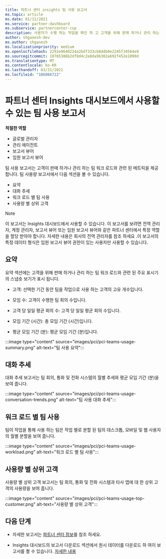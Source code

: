 ```yaml
---
title: 파트너 센터 insights 팀 사용 보고서
ms.topic: article
ms.date: 01/11/2021
ms.service: partner-dashboard
ms.subservice: partnercenter-csp
description: 사용자가 수행 하는 작업을 확인 하 고 고객을 위해 판매 하거나 관리 하는 팀 구독 사용과 관련 하 여 개선할 수 있는 위치를 확인 합니다.
author: shganesh-dev
ms.author: shganesh
ms.localizationpriority: medium
ms.openlocfilehash: 2292e9640224a2bdf333cb8ddb0e2245f34564e9
ms.sourcegitcommit: 10765386b2df0d4c2e8da9b302a692f452e1090d
ms.translationtype: MT
ms.contentlocale: ko-KR
ms.lasthandoff: 03/31/2021
ms.locfileid: "106086722"
---
```

# <a name="teams-usage-report-available-from-the-partner-center-insights-dashboard"></a>파트너 센터 Insights 대시보드에서 사용할 수 있는 팀 사용 보고서

**적절한 역할**

- 글로벌 관리자
- 관리 에이전트
- 보고서 뷰어
- 임원 보고서 뷰어

팀 사용 보고서는 고객이 판매 하거나 관리 하는 팀 워크 로드와 관련 된 메트릭을 제공 합니다. 팀 사용량 보고서에서 다음 섹션을 볼 수 있습니다.

- 요약
- 대화 추세
- 워크 로드 별 팀 사용
- 사용량 별 상위 고객

 > [!NOTE]
 > 이 보고서는 Insights 대시보드에서 사용할 수 있습니다. 이 보고서를 보려면 전역 관리자, 계정 관리자, 보고서 뷰어 또는 임원 보고서 뷰어와 같은 파트너 센터에서 특정 역할을 할당 받아야 합니다. 자세한 내용은 회사의 전역 관리자를 참조 하세요 .이 보고서의 특정 데이터 형식은 임원 보고서 뷰어 권한이 있는 사용자만 사용할 수 있습니다.

## <a name="summary"></a>요약

요약 섹션에는 고객을 위해 판매 하거나 관리 하는 팀 워크 로드와 관련 된 주요 표시기의 스냅숏 보기가 표시 됩니다.  

- 고객: 선택한 기간 동안 팀을 작업으로 사용 하는 고객의 고유 개수입니다.

- 모임 수: 고객이 수행한 팀 회의 수입니다.

- 고객 당 일일 평균 회의 수: 고객 당 일일 평균 회의 수입니다. 

- 모임 기간 (시간): 총 모임 기간 (시간)입니다. 

- 평균 모임 기간 (분): 평균 모임 기간 (분)입니다. 

:::image type="content" source="images/pci/pci-teams-usage-summary.png" alt-text="팀 사용 요약":::

## <a name="conversations-trend"></a>대화 추세

대화 추세 보고서는 팀 회의, 통화 및 전화 시스템의 월별 추세와 평균 모임 기간 (분)을 보여 줍니다.

:::image type="content" source="images/pci/pci-teams-usage-conversation-trends.png" alt-text="팀 사용 대화 추세":::

## <a name="teams-usage-by-workloads"></a>워크 로드 별 팀 사용

팀이 작업을 통해 사용 하는 팀은 작업 별로 분할 된 팀의 데스크톱, 모바일 및 웹 사용자의 월별 분할을 보여 줍니다.

:::image type="content" source="images/pci/pci-teams-usage-workload.png" alt-text="워크 로드 별 팀 사용":::

## <a name="top-customers-by-usage"></a>사용량 별 상위 고객

사용량 별 상위 고객 보고서는 팀 회의, 통화 및 전화 시스템과 타사 앱에 대 한 상위 고객의 사용량을 보여 줍니다.

:::image type="content" source="images/pci/pci-teams-usage-top-customer.png" alt-text="사용량 별 상위 고객":::

## <a name="next-steps"></a>다음 단계

- 자세한 보고서는 [파트너 센터 정보](partner-center-insights.md)를 참조 하세요.

- Insights 대시보드의 보고서 다운로드 섹션에서 원시 데이터를 다운로드 하 여이 보고서를 켤 수 있습니다. [자세한 내용](pci-download-reports.md) 
